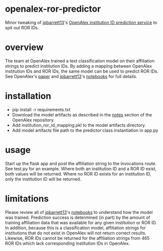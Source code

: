 # openalex-ror-predictor
Minor tweaking of [jpbarrett13](https://github.com/jpbarrett13)'s [OpenAlex institution ID prediction service](https://github.com/ourresearch/openalex-institution-parsing/tree/main/V1/003_Deploy/model_to_api) to spit out ROR IDs.

# overview
The team at OpenAlex trained a text classification model on their affiliation strings to predict institution IDs. By adding a mapping between OpenAlex institution IDs and ROR IDs, the same model can be used to predict ROR IDs. See OpenAlex's [paper](https://docs.google.com/document/d/1ppbKRVtyneWc7Hjpo8TOm57YLGx1C2Oo/) and [jpbarrett13](https://github.com/jpbarrett13)'s [notebooks](https://github.com/ourresearch/openalex-institution-parsing/tree/main/V1) for full details.

# installation
* pip install -r requirements.txt
* Download the model artifacts as described in the [notes](https://github.com/ourresearch/openalex-institution-parsing/tree/main/V1) section of the OpenAlex repository.
* Add institution_ror_id_mapping.pkl to the model artifacts directory.
* Add model artifacts file path to the predictor class instantiation in app.py

# usage
Start up the flask app and post the affiliation string to the invocations route. See test.py for an example. Where both an institution ID and a ROR ID exist, both values will be returned. Where no ROR ID exists for an institution ID, only the institution ID will be returned.

# limitations
Please review all of [jpbarrett13](https://github.com/jpbarrett13)'s [notebooks](https://github.com/ourresearch/openalex-institution-parsing/tree/main/V1) to understand how the model was trained. Prediction success is determined (in part) by the amount of training affiliation data that was available for any given institution or ROR ID. In addition, because this is a classification model, affiliation strings for institutions that do not exist in OpenAlex will not return correct results. Likewise, ROR IDs cannot be returned for the affiliation strings from 465 ROR IDs which lack corresponding institution IDs in OpenAlex. 

